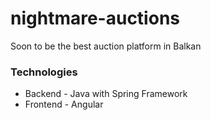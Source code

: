 # nightmare-auctions
Soon to be the best auction platform in Balkan


### Technologies
- Backend - Java with Spring Framework
- Frontend - Angular
